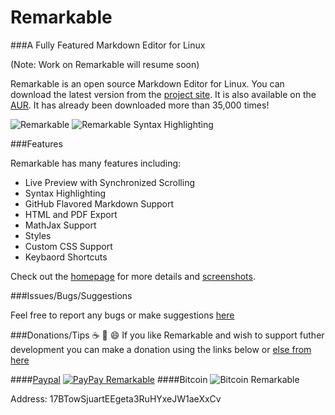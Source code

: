 # Remarkable

###A Fully Featured Markdown Editor for Linux

(Note: Work on Remarkable will resume soon)

Remarkable is an open source Markdown Editor for Linux.
You can download the latest version from the [project site](https://remarkableapp.github.io/linux.html).
It is also available on the [AUR](https://aur.archlinux.org/packages/remarkable/). It has already been downloaded more than 35,000 times!

![Remarkable](http://remarkableapp.github.io/images/main_screenshot.png)
![Remarkable Syntax Highlighting](http://remarkableapp.github.io/images/syntax_highlighting.png)

###Features

Remarkable has many features including:
- Live Preview with Synchronized Scrolling
- Syntax Highlighting
- GitHub Flavored Markdown Support
- HTML and PDF Export
- MathJax Support
- Styles
- Custom CSS Support
- Keybaord Shortcuts

Check out the [homepage](https://remarkableapp.github.io/linux.html) for more details and [screenshots](https://remarkableapp.github.io/linux/screenshots.html).

###Issues/Bugs/Suggestions

Feel free to report any bugs or make suggestions [here](https://github.com/jamiemcg/Remarkable/issues)

###Donations/Tips :coffee: :beer: :smile:
If you like Remarkable and wish to support futher development you can make a donation using the links below or [else from here](https://remarkableapp.github.io/linux/donate.html)

####[Paypal](https://www.paypal.com/cgi-bin/webscr?cmd=_s-xclick&hosted_button_id=B5PJTSJNFYGT2)
[![PayPay Remarkable](http://i.imgur.com/nobGgBf.png)](https://www.paypal.com/cgi-bin/webscr?cmd=_s-xclick&hosted_button_id=B5PJTSJNFYGT2)
####Bitcoin
![Bitcoin Remarkable](http://remarkableapp.github.io/images/QR%20wallet.png)


Address: 17BTowSjuartEEgeta3RuHYxeJW1aeXxCv

